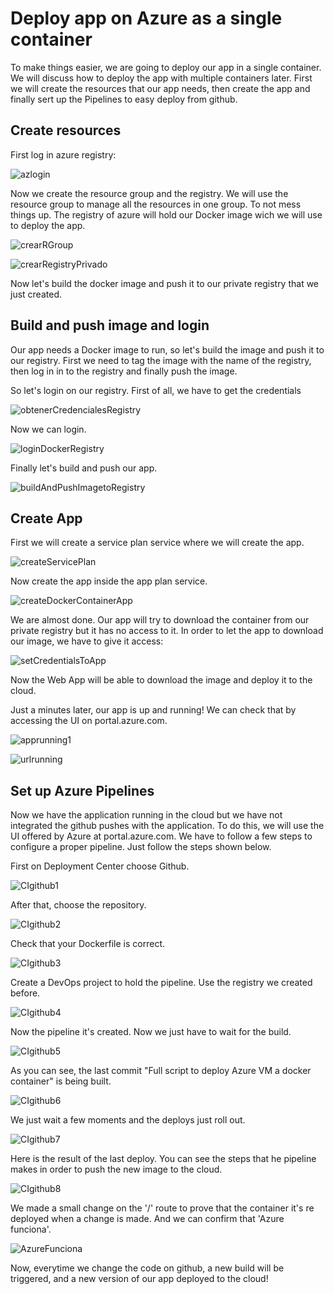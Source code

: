 # Deploy app on Azure as a single container
To make things easier, we are going to deploy our app in a single container.
We will discuss how to deploy the app with multiple containers later.
First we will create the resources that our app needs, then create the app and finally sert up the Pipelines to easy deploy from github.

## Create resources 
First log in azure registry:

![azlogin](https://github.com/VictorMorenoJimenez/IV/blob/master/docs/images/azlogin2.png)

Now we create the resource group and the registry.
We will use the resource group to manage all the resources in one group. To not mess things up. The registry of azure will hold our Docker image wich we will use to deploy the app.

![crearRGroup](https://github.com/VictorMorenoJimenez/IV/blob/master/docs/images/crearRGroup.png)

![crearRegistryPrivado](https://github.com/VictorMorenoJimenez/IV/blob/master/docs/images/crearRegistryPrivado.png)

Now let's build the docker image and push it to our private registry that we just created.

## Build and push image and login
Our app needs a Docker image to run, so let's build the image and push it to our registry. First we need to tag the image with the name of the registry, then log in in to the registry and finally push the image.

So let's login on our registry. First of all, we have to get the credentials

![obtenerCredencialesRegistry](https://github.com/VictorMorenoJimenez/IV/blob/master/docs/images/obtenerCredencialesRegistry.png)

Now we can login.

![loginDockerRegistry](https://github.com/VictorMorenoJimenez/IV/blob/master/docs/images/loginDockerRegistry.png)

Finally let's build and push our app.

![buildAndPushImagetoRegistry](https://github.com/VictorMorenoJimenez/IV/blob/master/docs/images/buildAndPushImagetoRegistry.png)


## Create App
First we will create a service plan service where we will create the app.

![createServicePlan](https://github.com/VictorMorenoJimenez/IV/blob/master/docs/images/createServicePlan.png)

Now create the app inside the app plan service.

![createDockerContainerApp](https://github.com/VictorMorenoJimenez/IV/blob/master/docs/images/createDockerContainerApp.png)

We are almost done. Our app will try to download the container from our private registry but it has no access to it. In order to let the app to download our image, we have to give it access:

![setCredentialsToApp](https://github.com/VictorMorenoJimenez/IV/blob/master/docs/images/setCredentialsToApp.png)

Now the Web App will be able to download the image and deploy it to the cloud.

Just a minutes later, our app is up and running! We can check that by accessing the UI on portal.azure.com.

![apprunning1](https://github.com/VictorMorenoJimenez/IV/blob/master/docs/images/apprunning1.png)

![urlrunning](https://github.com/VictorMorenoJimenez/IV/blob/master/docs/images/urlrunning.png)


## Set up Azure Pipelines

Now we have the application running in the cloud but we have not integrated the github pushes with the application. To do this, we will use the UI offered by Azure at portal.azure.com. We have to follow a few steps to configure a proper pipeline. Just follow the steps shown below.

First on Deployment Center choose Github.

![CIgithub1](https://github.com/VictorMorenoJimenez/IV/blob/master/docs/images/CIgithub1.png)

After that, choose the repository.

![CIgithub2](https://github.com/VictorMorenoJimenez/IV/blob/master/docs/images/CIgithub2.png)

Check that your Dockerfile is correct.

![CIgithub3](https://github.com/VictorMorenoJimenez/IV/blob/master/docs/images/CIgithub3.png)

Create a DevOps project to hold the pipeline. Use the registry we created before.

![CIgithub4](https://github.com/VictorMorenoJimenez/IV/blob/master/docs/images/CIgithub4.png)

Now the pipeline it's created. Now we just have to wait for the build.

![CIgithub5](https://github.com/VictorMorenoJimenez/IV/blob/master/docs/images/CIgithub5.png)

As you can see, the last commit "Full script to deploy Azure VM a docker container" is being built.

![CIgithub6](https://github.com/VictorMorenoJimenez/IV/blob/master/docs/images/CIgithub6.png)

We just wait a few moments and the deploys just roll out.

![CIgithub7](https://github.com/VictorMorenoJimenez/IV/blob/master/docs/images/CIgithub7.png)

Here is the result of the last deploy. You can see the steps that he pipeline makes in order to push the new image to the cloud.

![CIgithub8](https://github.com/VictorMorenoJimenez/IV/blob/master/docs/images/CIgithub8.png)

We made a small change on the '/' route to prove that the container it's re deployed when a change is made. And we can confirm that 'Azure funciona'.

![AzureFunciona](https://github.com/VictorMorenoJimenez/IV/blob/master/docs/images/AzureFunciona.png)

Now, everytime we change the code on github, a new build will be triggered, and a new version of our app deployed to the cloud!